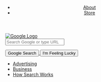 <!This project's goal is to deconstruct then reconstruct a simple webpage
At the end of this, I should be able to manipulate a div
color a background
find a url via image
center an element
have a good handle on how to use CSS> 

<html>
<head>
<link rel="stylesheet" href="google_style.css">
</head>
    <body>
    <header>
    <ul id="navbar">
    <li>
    <a href=#>About</a>
    </li>
    <li>
    <a href=#>Store</a>
    </ul>
    </header>
    <div class="google">
    <a href="#" id="logo">
        <img src= "/images/branding/googlelogo/2x/googlelogo_color_272x92dp.png" alt= "Google Logo"></div>
        <div class="search_bar">
        <form><input id="search_box" type="text" id="form-search" placeholder="Search Google or type URL"></form></div>
        <div class="button"><button type="submit">Google Search</button>
        <button type="submit">I'm Feeling Lucky</button></div> 
        <div class="footer"><ul id="footbar">
        <li>
        <a href=#>Advertising</a>
        </li>
        <li>
        <a href=#>Business</a> 
        </li>
        <li>
        <a href=#>How Search Works</a>
        </li></ul>
        </div>       
    </body>

</html>